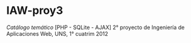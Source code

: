 IAW-proy3
=========

*Catálogo temático* [PHP - SQLite - AJAX]  2° proyecto de Ingeniería de Aplicaciones Web, UNS, 1° cuatrim 2012